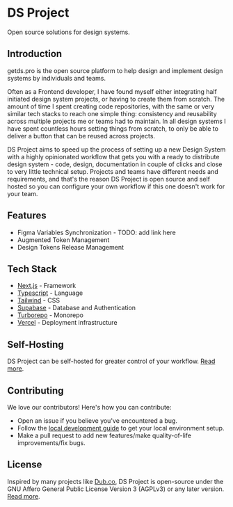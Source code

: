 # DS Project

Open source solutions for design systems.

## Introduction

getds.pro is the open source platform to help design and implement design systems by individuals and teams.

Often as a Frontend developer, I have found myself either integrating half initiated design system projects, or having to create them from scratch.
The amount of time I spent creating code repositories, with the same or very similar tech stacks to reach one simple thing: consistency and reusability across multiple projects me or teams had to maintain. In all design systems I have spent countless hours setting things from scratch, to only be able to deliver a button that can be reused across projects.

DS Project aims to speed up the process of setting up a new Design System with a highly opinionated workflow that gets you with a ready to distribute design system - code, design, documentation in couple of clicks and close to very little technical setup.
Projects and teams have different needs and requirements, and that's the reason DS Project is open source and self hosted so you can configure your own workflow if this one doesn't work for your team.

## Features

- Figma Variables Synchronization - TODO: add link here
- Augmented Token Management
- Design Tokens Release Management

## Tech Stack

- [Next.js]() - Framework
- [Typescript]() - Language
- [Tailwind]() - CSS
- [Supabase]() - Database and Authentication
- [Turborepo]() - Monorepo
- [Vercel]() - Deployment infrastructure

## Self-Hosting

DS Project can be self-hosted for greater control of your workflow. [Read more](/docs/self-hosting.md).

## Contributing

We love our contributors! Here's how you can contribute:

- Open an issue if you believe you've encountered a bug.
- Follow the [local development guide](/docs/local-development.md) to get your local environment setup.
- Make a pull request to add new features/make quality-of-life improvements/fix bugs.

## License

Inspired by many projects like [Dub.co](https://dub.co/), DS Project is open-source under the GNU Affero General Public License Version 3 (AGPLv3) or any later version. [Read more]().
